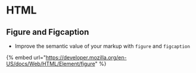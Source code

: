 # HTML

## Figure and Figcaption

* Improve the semantic value of your markup with `figure` and `figcaption`

{% embed url="https://developer.mozilla.org/en-US/docs/Web/HTML/Element/figure" %}

